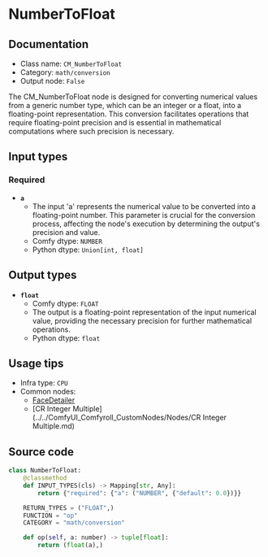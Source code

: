 # NumberToFloat
## Documentation
- Class name: `CM_NumberToFloat`
- Category: `math/conversion`
- Output node: `False`

The CM_NumberToFloat node is designed for converting numerical values from a generic number type, which can be an integer or a float, into a floating-point representation. This conversion facilitates operations that require floating-point precision and is essential in mathematical computations where such precision is necessary.
## Input types
### Required
- **`a`**
    - The input 'a' represents the numerical value to be converted into a floating-point number. This parameter is crucial for the conversion process, affecting the node's execution by determining the output's precision and value.
    - Comfy dtype: `NUMBER`
    - Python dtype: `Union[int, float]`
## Output types
- **`float`**
    - Comfy dtype: `FLOAT`
    - The output is a floating-point representation of the input numerical value, providing the necessary precision for further mathematical operations.
    - Python dtype: `float`
## Usage tips
- Infra type: `CPU`
- Common nodes:
    - [FaceDetailer](../../ComfyUI-Impact-Pack/Nodes/FaceDetailer.md)
    - [CR Integer Multiple](../../ComfyUI_Comfyroll_CustomNodes/Nodes/CR Integer Multiple.md)



## Source code
```python
class NumberToFloat:
    @classmethod
    def INPUT_TYPES(cls) -> Mapping[str, Any]:
        return {"required": {"a": ("NUMBER", {"default": 0.0})}}

    RETURN_TYPES = ("FLOAT",)
    FUNCTION = "op"
    CATEGORY = "math/conversion"

    def op(self, a: number) -> tuple[float]:
        return (float(a),)

```
